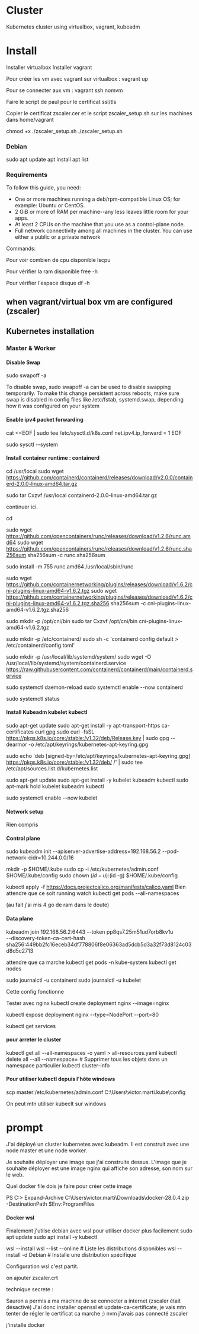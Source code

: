 # Cluster
Kubernetes cluster using virtualbox, vagrant, kubeadm

# Install
Installer virtualbox
Installer vagrant

Pour créer les vm avec vagrant sur virtualbox :
vagrant up

Pour se connecter aux vm :
vagrant ssh nomvm

Faire le script de paul pour le certificat ssl/tls

Copier le certificat zscaler.cer et le script zscaler_setup.sh sur les machines dans home/vagrant

chmod +x ./zscaler_setup.sh
./zscaler_setup.sh

### Debian 
sudo
apt update
apt install 
apt list
   
### Requirements 

To follow this guide, you need:
* One or more machines running a deb/rpm-compatible Linux OS; for example: Ubuntu or CentOS.
* 2 GiB or more of RAM per machine--any less leaves little room for your apps.
* At least 2 CPUs on the machine that you use as a control-plane node.
* Full network connectivity among all machines in the cluster. You can use either a public or a private network

Commands: 

Pour voir combien de cpu disponible
lscpu

Pour vérifier la ram disponible
free -h

Pour vérifier l'espace disque
df -h


## when vagrant/virtual box vm are configured (zscaler)

## Kubernetes installation

### Master & Worker

#### Disable Swap
sudo swapoff -a

To disable swap, sudo swapoff -a can be used to disable swapping temporarily. To make this change persistent across reboots, make sure swap is disabled in config files like /etc/fstab, systemd.swap, depending how it was configured on your system

#### Enable ipv4 packet forwarding

cat <<EOF | sudo tee /etc/sysctl.d/k8s.conf
net.ipv4.ip_forward = 1
EOF

sudo sysctl --system

#### Install container runtime : containerd

cd /usr/local
sudo wget https://github.com/containerd/containerd/releases/download/v2.0.0/containerd-2.0.0-linux-amd64.tar.gz

sudo tar Cxzvf /usr/local containerd-2.0.0-linux-amd64.tar.gz

continuer ici.

cd

sudo wget https://github.com/opencontainers/runc/releases/download/v1.2.6/runc.amd64
sudo wget https://github.com/opencontainers/runc/releases/download/v1.2.6/runc.sha256sum
sha256sum -c runc.sha256sum

sudo install -m 755 runc.amd64 /usr/local/sbin/runc

sudo wget https://github.com/containernetworking/plugins/releases/download/v1.6.2/cni-plugins-linux-amd64-v1.6.2.tgz
sudo wget https://github.com/containernetworking/plugins/releases/download/v1.6.2/cni-plugins-linux-amd64-v1.6.2.tgz.sha256
sha256sum -c cni-plugins-linux-amd64-v1.6.2.tgz.sha256

sudo mkdir -p /opt/cni/bin
sudo tar Cxzvf /opt/cni/bin cni-plugins-linux-amd64-v1.6.2.tgz

sudo mkdir -p /etc/containerd/
sudo sh -c 'containerd config default > /etc/containerd/config.toml'

sudo mkdir -p /usr/local/lib/systemd/system/
sudo wget -O /usr/local/lib/systemd/system/containerd.service https://raw.githubusercontent.com/containerd/containerd/main/containerd.service


sudo systemctl daemon-reload
sudo systemctl enable --now containerd

sudo systemctl status

#### Install Kubeadm kubelet kubectl
sudo apt-get update
sudo apt-get install -y apt-transport-https ca-certificates curl gpg
sudo curl -fsSL https://pkgs.k8s.io/core:/stable:/v1.32/deb/Release.key | sudo gpg --dearmor -o /etc/apt/keyrings/kubernetes-apt-keyring.gpg

sudo echo 'deb [signed-by=/etc/apt/keyrings/kubernetes-apt-keyring.gpg] https://pkgs.k8s.io/core:/stable:/v1.32/deb/ /' | sudo tee /etc/apt/sources.list.d/kubernetes.list

sudo apt-get update
sudo apt-get install -y kubelet kubeadm kubectl
sudo apt-mark hold kubelet kubeadm kubectl

sudo systemctl enable --now kubelet

#### Network setup
Rien compris

#### Control plane

sudo kubeadm init --apiserver-advertise-address=192.168.56.2 --pod-network-cidr=10.244.0.0/16

mkdir -p $HOME/.kube
sudo cp -i /etc/kubernetes/admin.conf $HOME/.kube/config
sudo chown $(id -u):$(id -g) $HOME/.kube/config

kubectl apply -f https://docs.projectcalico.org/manifests/calico.yaml
Bien attendre que ce soit running
watch kubectl get pods --all-namespaces   

(au fait j'ai mis 4 go de ram dans le doute)

#### Data plane

kubeadm join 192.168.56.2:6443 --token pp8qs7.25m51ud7orb8kv1u \
        --discovery-token-ca-cert-hash sha256:449bb2fc16eceb34df778806f8e06363ad5dcb5d3a32f73d8124c03d8d5c2713 

attendre que ca marche
kubectl get pods -n kube-system
kubectl get nodes

sudo journalctl -u containerd
sudo journalctl -u kubelet

Cette config fonctionne

Tester avec nginx
kubectl create deployment nginx --image=nginx

kubectl expose deployment nginx --type=NodePort --port=80

kubectl get services


#### pour arreter le cluster

kubectl get all --all-namespaces -o yaml > all-resources.yaml
kubectl delete all --all --namespace=<namespace>  # Supprimer tous les objets dans un namespace particulier
kubectl cluster-info


#### Pour utiliser kubectl depuis l'hôte windows

scp master:/etc/kubernetes/admin.conf C:\Users\victor.marti\.kube\config

On peut mtn utiliser kubeclt sur windows

# prompt
J'ai déployé un cluster kubernetes avec kubeadm.
Il est construit avec une node master et une node worker.

Je souhaite déployer une image que j'ai construite dessus.
L'image que je souhaite déployer est une image nginx qui affiche son adresse, son nom sur le web.

Quel docker file dois je faire pour créer cette image


PS C:\> Expand-Archive C:\Users\victor.marti\Downloads\docker-28.0.4.zip -DestinationPath $Env:ProgramFiles


#### Docker wsl
Finalement j'utilse debian avec wsl pour utiliser docker plus facilement
sudo apt update
sudo apt install -y kubectl


wsl --install
wsl --list --online        # Liste les distributions disponibles
wsl --install -d Debian    # Installe une distribution spécifique


Configuration wsl c'est partit.

on ajouter zscaler.crt

technique secrete :

Sauron a permis a ma machine de se connecter a internet (zscaler était désactivé)
J'ai donc installer openssl et update-ca-certificate, je vais mtn tenter de régler le certificat
ca marche ;)
nvm j'avais pas connecté zscaler

j'installe docker
